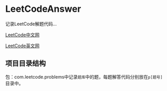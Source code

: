 # LeetCodeAnswer
记录LeetCode解题代码...

[LeetCode中文网](https://leetcode-cn.com/explore/)

[LeetCode英文网](https://leetcode.com/)

## 项目目录结构
包：com.leetcode.problems中记录`题库`中的题，每题解答代码分别放在`p[题号]`目录中。
